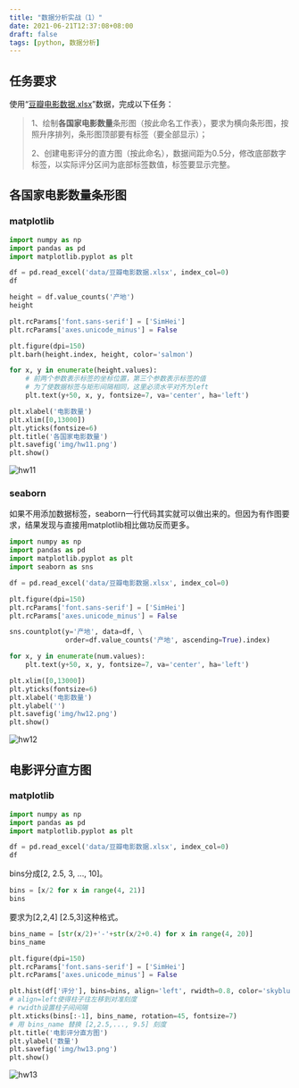 ```yaml
---
title: "数据分析实战（1）"
date: 2021-06-21T12:37:08+08:00
draft: false
tags: [python, 数据分析]
---
```


## 任务要求

使用“[豆瓣电影数据.xlsx](https://github.com/lusuzi/data_sample/blob/master/%E8%B1%86%E7%93%A3%E7%94%B5%E5%BD%B1%E6%95%B0%E6%8D%AE.xlsx)”数据，完成以下任务：
>1、绘制**各国家电影数量**条形图（按此命名工作表），要求为横向条形图，按照升序排列，条形图顶部要有标签（要全部显示）；
> 
>2、创建电影评分的直方图（按此命名），数据间距为0.5分，修改底部数字标签，以实际评分区间为底部标签数值，标签要显示完整。

## 各国家电影数量条形图

### matplotlib

``` python
import numpy as np
import pandas as pd
import matplotlib.pyplot as plt
```

``` python
df = pd.read_excel('data/豆瓣电影数据.xlsx', index_col=0)
df
```

``` python
height = df.value_counts('产地')
height
```

``` python
plt.rcParams['font.sans-serif'] = ['SimHei']
plt.rcParams['axes.unicode_minus'] = False

plt.figure(dpi=150)
plt.barh(height.index, height, color='salmon')

for x, y in enumerate(height.values):
    # 前两个参数表示标签的坐标位置，第三个参数表示标签的值
    # 为了使数据标签与矩形间隔相同，这里必须水平对齐为left
    plt.text(y+50, x, y, fontsize=7, va='center', ha='left')

plt.xlabel('电影数量')
plt.xlim([0,13000])
plt.yticks(fontsize=6)
plt.title('各国家电影数量')
plt.savefig('img/hw11.png')
plt.show()
```

![hw11](../images/数据分析实战（1）/hw11.png)

### seaborn

如果不用添加数据标签，seaborn一行代码其实就可以做出来的。但因为有作图要求，结果发现与直接用matplotlib相比做功反而更多。

``` python
import numpy as np
import pandas as pd
import matplotlib.pyplot as plt
import seaborn as sns

df = pd.read_excel('data/豆瓣电影数据.xlsx', index_col=0)

plt.figure(dpi=150)
plt.rcParams['font.sans-serif'] = ['SimHei']
plt.rcParams['axes.unicode_minus'] = False

sns.countplot(y='产地', data=df, \
              order=df.value_counts('产地', ascending=True).index)

for x, y in enumerate(num.values):
    plt.text(y+50, x, y, fontsize=7, va='center', ha='left')

plt.xlim([0,13000])
plt.yticks(fontsize=6)
plt.xlabel('电影数量')
plt.ylabel('')
plt.savefig('img/hw12.png')
plt.show()
```

![hw12](../images/数据分析实战（1）/hw12.png)

## 电影评分直方图

### matplotlib

``` python
import numpy as np
import pandas as pd
import matplotlib.pyplot as plt
```

``` python
df = pd.read_excel('data/豆瓣电影数据.xlsx', index_col=0)
df
```

bins分成[2, 2.5, 3, ..., 10]。

``` python
bins = [x/2 for x in range(4, 21)]
bins
```

要求为[2,2,4] [2.5,3]这种格式。

``` python
bins_name = [str(x/2)+'-'+str(x/2+0.4) for x in range(4, 20)]
bins_name
```

``` python
plt.figure(dpi=150)
plt.rcParams['font.sans-serif'] = ['SimHei']
plt.rcParams['axes.unicode_minus'] = False

plt.hist(df['评分'], bins=bins, align='left', rwidth=0.8, color='skyblue')
# align=left使得柱子往左移到对准刻度
# rwidth设置柱子间间隔
plt.xticks(bins[:-1], bins_name, rotation=45, fontsize=7)
# 用 bins_name 替换 [2,2.5,..., 9.5] 刻度
plt.title('电影评分直方图')
plt.ylabel('数量')
plt.savefig('img/hw13.png')
plt.show()
```

![hw13](../images/数据分析实战（1）/hw13.png)

